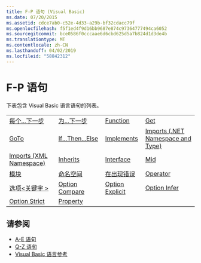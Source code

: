 ```yaml
---
title: F-P 语句 (Visual Basic)
ms.date: 07/20/2015
ms.assetid: cdce7ab0-c52e-4d33-a29b-bf32cdacc79f
ms.openlocfilehash: f5f1ed4f9d16bb9687e874c97364777494ca6052
ms.sourcegitcommit: bce0586f0cccaae6d6cbd625d5a7b824d1d3de4b
ms.translationtype: MT
ms.contentlocale: zh-CN
ms.lasthandoff: 04/02/2019
ms.locfileid: "58842312"
---
```

# <a name="f-p-statements"></a>F-P 语句
下表包含 Visual Basic 语言语句的列表。  
  
|||||  
|---|---|---|---|  
|[每个...下一步](../../../visual-basic/language-reference/statements/for-each-next-statement.md)|[为...下一步](../../../visual-basic/language-reference/statements/for-next-statement.md)|[Function](../../../visual-basic/language-reference/statements/function-statement.md)|[Get](../../../visual-basic/language-reference/statements/get-statement.md)|  
|[GoTo](../../../visual-basic/language-reference/statements/goto-statement.md)|[If...Then...Else](../../../visual-basic/language-reference/statements/if-then-else-statement.md)|[Implements](../../../visual-basic/language-reference/statements/implements-statement.md)|[Imports (.NET Namespace and Type)](../../../visual-basic/language-reference/statements/imports-statement-net-namespace-and-type.md)|  
|[Imports (XML Namespace)](../../../visual-basic/language-reference/statements/imports-statement-xml-namespace.md)|[Inherits](../../../visual-basic/language-reference/statements/inherits-statement.md)|[Interface](../../../visual-basic/language-reference/statements/interface-statement.md)|[Mid](../../../visual-basic/language-reference/statements/mid-statement.md)|  
|[模块](../../../visual-basic/language-reference/statements/module-statement.md)|[命名空间](../../../visual-basic/language-reference/statements/namespace-statement.md)|[在出现错误](../../../visual-basic/language-reference/statements/on-error-statement.md)|[Operator](../../../visual-basic/language-reference/statements/operator-statement.md)|  
|[选项\<关键字 >](../../../visual-basic/language-reference/statements/option-keyword-statement.md)|[Option Compare](../../../visual-basic/language-reference/statements/option-compare-statement.md)|[Option Explicit](../../../visual-basic/language-reference/statements/option-explicit-statement.md)|[Option Infer](../../../visual-basic/language-reference/statements/option-infer-statement.md)|  
|[Option Strict](../../../visual-basic/language-reference/statements/option-strict-statement.md)|[Property](../../../visual-basic/language-reference/statements/property-statement.md)|||  
  
## <a name="see-also"></a>请参阅

- [A-E 语句](../../../visual-basic/language-reference/statements/a-e-statements.md)
- [Q-Z 语句](../../../visual-basic/language-reference/statements/q-z-statements.md)
- [Visual Basic 语言参考](../../../visual-basic/language-reference/index.md)

